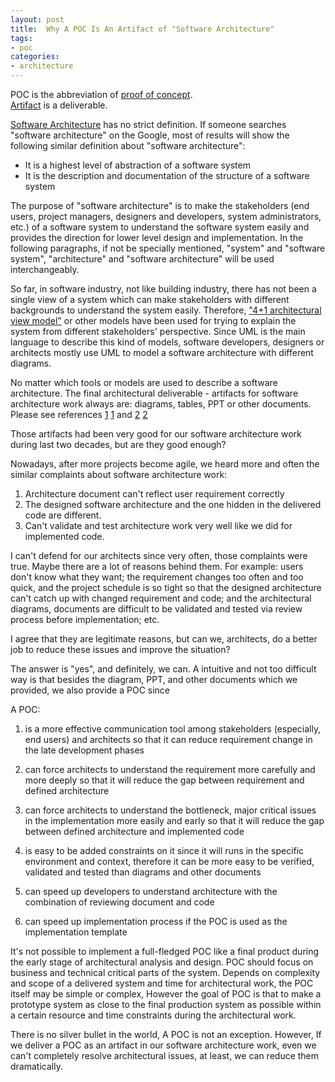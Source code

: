 ```yaml
---
layout: post
title:  Why A POC Is An Artifact of "Software Architecture"
tags: 
- poc
categories:
- architecture
---
```


POC is the abbreviation of [proof of concept](http://en.wikipedia.org/wiki/Proof_of_concept).   
[Artifact](http://en.wikipedia.org/wiki/Artifact_(software_development)) is a deliverable.   

[Software Architecture](http://en.wikipedia.org/wiki/Software_architecture) has no strict definition. 
If someone searches "software architecture" on the Google, most of results will show the following similar definition about "software architecture":    

   - It is a highest level of abstraction of a software system 
   - It is the description and documentation of the structure of a software system
    
The purpose of "software architecture" is to make the stakeholders (end users, project managers, designers and developers, system administrators, etc.) of a software system to understand the software system easily and provides the direction for lower level design and implementation. In the following paragraphs, if not be specially mentioned, "system" and "software system", "architecture" and "software architecture" will be used interchangeably.    

So far, in software industry, not like building industry, there has not been a single view of a system which can make stakeholders with different backgrounds to understand the system easily. Therefore, ["4+1 architectural view model"](http://en.wikipedia.org/wiki/4%2B1_architectural_view_model) or other models have been used for trying to explain the system from different stakeholders' perspective. Since UML is the main language to describe this kind of models, software developers, designers or architects mostly use UML to model a software architecture with different diagrams.   

No matter which tools or models are used to describe a software architecture. The final architectural deliverable - artifacts for software architecture work always are: diagrams, tables, PPT or other documents. Please see references [1] [1] and [2] [2]     

Those artifacts had been very good for our software architecture work during last two decades, but are they good enough?    

Nowadays, after more projects become agile, we heard more and often the similar complaints about software architecture work:    

1. Architecture document can't reflect user requirement correctly   
2. The designed software architecture and the one hidden in the delivered code are different.   
3. Can't validate and test architecture work very well like we did for implemented code.  


I can't defend for our architects since very often, those complaints were true. Maybe there are a lot of reasons behind them. For example: users don't know what they want; the requirement changes too often and too quick, and the project schedule is so tight so that the designed architecture can't catch up with changed requirement and code; and the architectural diagrams, documents are difficult to be validated and tested via review process before implementation; etc.    

I agree that they are legitimate reasons, but can we, architects, do a better job to reduce these issues and improve the situation?   

The answer is "yes", and definitely, we can. A intuitive and not too difficult way is that besides the diagram, PPT, and other documents which we provided, we also provide a POC since

 A POC:       

1. is a more effective communication tool among stakeholders (especially, end users) and architects so that it can reduce requirement change in the late development phases

2. can force architects to understand the requirement more carefully and more deeply so that it will reduce the gap between requirement and defined architecture

3. can force architects to understand the bottleneck, major critical issues in the implementation more easily and early so that it will reduce the gap between defined architecture and implemented code 

4. is easy to be added constraints on it since it will runs in the specific environment and context, therefore it can be more easy to be verified, validated and tested than diagrams and other documents

5. can speed up developers to understand architecture with the combination of reviewing document and code

6. can speed up implementation process if the POC is used as the implementation template   


It's not possible to implement a full-fledged POC like a final product during the early stage of architectural analysis and design. POC should focus on business and technical critical parts of the system. Depends on complexity and scope of a delivered system and time for architectural work, the POC itself may be simple or complex, However the goal of POC is that to make a prototype system as close to the final production system as possible within a certain resource and time constraints during the architectural work.   

There is no silver bullet in the world, A POC is not an exception. However, If we deliver a POC as an artifact in our software architecture work, even we can't completely resolve architectural issues, at least, we can reduce them dramatically.   

   
[1]: https://www.google.ca/webhp?sourceid=chrome-instant&ion=1&espv=2&ie=UTF-8#q=software+architecture+artifacts   
[2]: http://pubs.opengroup.org/architecture/togaf9-doc/arch/chap35.html

  